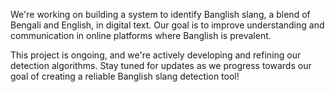 We're working on building a system to identify Banglish slang, a blend of Bengali and English, in digital text. Our goal is to improve understanding and communication in online platforms where Banglish is prevalent.

This project is ongoing, and we're actively developing and refining our detection algorithms. Stay tuned for updates as we progress towards our goal of creating a reliable Banglish slang detection tool!
